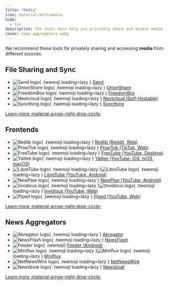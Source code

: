 ```yaml
---
title: "Media"
icon: material/multimedia
hide:
  - toc
description: The tools here help you privately share and access media from different sources.
cover: news-aggregators.webp
---
```

We recommend these tools for privately sharing and accessing **media** from different sources.

## File Sharing and Sync

<div class="grid cards" markdown>

- ![Send logo](../assets/img/file-sharing-sync/send.svg){ .twemoji loading=lazy } [Send](file-sharing.md#send)
- ![OnionShare logo](../assets/img/file-sharing-sync/onionshare.svg){ .twemoji loading=lazy } [OnionShare](file-sharing.md#onionshare)
- ![FreedomBox logo](../assets/img/file-sharing-sync/freedombox.svg){ .twemoji loading=lazy } [FreedomBox](file-sharing.md#freedombox)
- ![Nextcloud logo](../assets/img/document-collaboration/nextcloud.svg){ .twemoji loading=lazy } [Nextcloud (Self-Hostable)](file-sharing.md#nextcloud-client-server)
- ![Syncthing logo](../assets/img/file-sharing-sync/syncthing.svg){ .twemoji loading=lazy } [Syncthing](file-sharing.md#syncthing-p2p)

</div>

[Learn more :material-arrow-right-drop-circle:](file-sharing.md)

## Frontends

<div class="grid cards" markdown>

- ![Redlib logo](../assets/img/frontends/redlib.svg){ .twemoji loading=lazy } [Redlib (Reddit, Web)](frontends.md#redlib)
- ![ProxiTok logo](../assets/img/frontends/proxitok.svg){ .twemoji loading=lazy } [ProxiTok (TikTok, Web)](frontends.md#proxitok)
- ![FreeTube logo](../assets/img/frontends/freetube.svg){ .twemoji loading=lazy } [FreeTube (YouTube, Desktop)](frontends.md#freetube)
- ![Yattee logo](../assets/img/frontends/yattee.svg){ .twemoji loading=lazy } [Yattee (YouTube; iOS, tvOS, macOS)](frontends.md#yattee)
- ![LibreTube logo](../assets/img/frontends/libretube.svg#only-light){ .twemoji loading=lazy }![LibreTube logo](../assets/img/frontends/libretube-dark.svg#only-dark){ .twemoji loading=lazy } [LibreTube (YouTube, Android)](frontends.md#libretube-android)
- ![NewPipe logo](../assets/img/frontends/newpipe.svg){ .twemoji loading=lazy } [NewPipe (YouTube, Android)](frontends.md#newpipe-android)
- ![Invidious logo](../assets/img/frontends/invidious.svg#only-light){ .twemoji loading=lazy }![Invidious logo](../assets/img/frontends/invidious-dark.svg#only-dark){ .twemoji loading=lazy } [Invidious (YouTube, Web)](frontends.md#invidious)
- ![Piped logo](../assets/img/frontends/piped.svg){ .twemoji loading=lazy } [Piped (YouTube, Web)](frontends.md#piped)

</div>

[Learn more :material-arrow-right-drop-circle:](frontends.md)

## News Aggregators

<div class="grid cards" markdown>

- ![Akregator logo](../assets/img/news-aggregators/akregator.svg){ .twemoji loading=lazy } [Akregator](news-aggregators.md#akregator)
- ![NewsFlash logo](../assets/img/news-aggregators/newsflash.png){ .twemoji loading=lazy } [NewsFlash](news-aggregators.md#newsflash)
- ![Feeder logo](../assets/img/news-aggregators/feeder.png){ .twemoji} [Feeder (Android)](news-aggregators.md#feeder)
- ![Miniflux logo](../assets/img/news-aggregators/miniflux.svg#only-light){ .twemoji loading=lazy }![Miniflux logo](../assets/img/news-aggregators/miniflux-dark.svg#only-dark){ .twemoji loading=lazy } [Miniflux](news-aggregators.md#miniflux)
- ![NetNewsWire logo](../assets/img/news-aggregators/netnewswire.png){ .twemoji loading=lazy } [NetNewsWire](news-aggregators.md#netnewswire)
- ![Newsboat logo](../assets/img/news-aggregators/newsboat.svg){ .twemoji loading=lazy } [Newsboat](news-aggregators.md#newsboat)

</div>

[Learn more :material-arrow-right-drop-circle:](news-aggregators.md)
